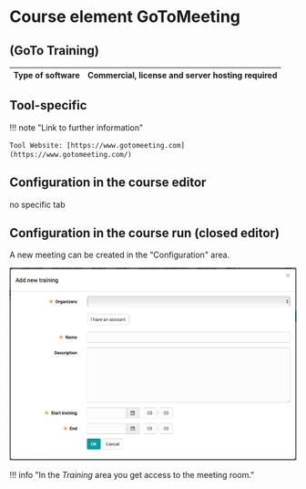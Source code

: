 # Course element GoToMeeting

## (GoTo Training)

 **Type of software**|  Commercial, license and server hosting required  
---|---  

## Tool-specific
  
!!! note "Link to further information" 

    Tool Website: [https://www.gotomeeting.com](https://www.gotomeeting.com/)  

## Configuration in the course editor
no specific tab  

## Configuration in the course run (closed editor)

A new meeting can be created in the "Configuration" area.

![gotomeeting_create.png](assets/Gotomeeting_EN.png)

!!! info "In the *Training* area you get access to the meeting room."  

